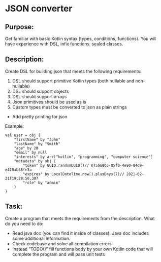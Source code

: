 # JSON converter

## Purpose: 

Get familiar with basic Kotlin syntax (types, conditions, functions). You will have experience with DSL, infix functions, sealed classes. 

## Description: 

Create DSL for building json that meets the following requirements: 
1. DSL should support primitive Kotlin types (both nullable and non-nullable) 
2. DSL should support objects 
3. DSL should support arrays 
4. Json primitives should be used as is 
5. Custom types must be converted to json as plain strings 
* Add pretty printing for json 

Example: 

```
val user = obj {
    "firstName" by "John" 
    "lastName" by "Smith" 
    "age" by 20 
    "email" by null 
    "interests" by arr["kotlin", "programming", "computer science"] 
    "metadata" by obj { 
        "token" by UUID.randomUUID()// 075a68b5-05f0-4e90-84d9-e418ab68fe3a 
        "expires" by LocalDateTime.now().plusDays(7)// 2021-02-21T19:28:50.307 
        "role" by "admin" 
    } 
}
```

## Task: 

Create a program that meets the requirements from the description. What do you need to do: 

- Read java doc (you can find it inside of classes). Java doc includes some additional information. 
- Check codebase and solve all compilation errors 
- Instead “TODO()” fill functions body by your own Kotlin code that will complete the program and will pass unit tests 
